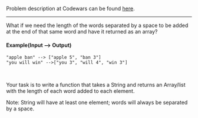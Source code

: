 Problem description at Codewars can be found
[here](https://www.codewars.com/kata/559d2284b5bb6799e9000047/train/python).

-------------

What if we need the length of the words separated by a space to be added at the end of that same
word and have it returned as an array?

#### Example(Input --> Output)
```
"apple ban" --> ["apple 5", "ban 3"]
"you will win" -->["you 3", "will 4", "win 3"]
```
<br>

Your task is to write a function that takes a String and returns an Array/list with the length of
each word added to each element.
<br>

Note: String will have at least one element; words will always be separated by a space.
